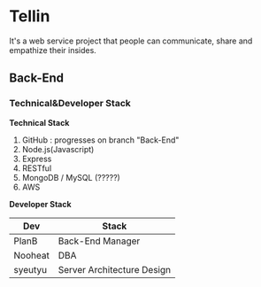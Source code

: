 # Tellin
It's a web service project that people can communicate, share and empathize their insides.


## Back-End
### Technical&Developer Stack


**Technical Stack**  

1. GitHub : progresses on branch "Back-End"  
2. Node.js(Javascript)  
3. Express  
4. RESTful  
5. MongoDB / MySQL (?????)  
6. AWS  


**Developer Stack**  

Dev | Stack
---|---
PlanB | Back-End Manager
Nooheat | DBA
syeutyu | Server Architecture Design

